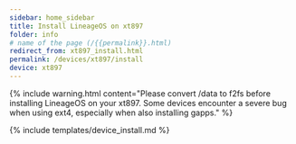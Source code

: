 ```yaml
---
sidebar: home_sidebar
title: Install LineageOS on xt897
folder: info
# name of the page (/{{permalink}}.html)
redirect_from: xt897_install.html
permalink: /devices/xt897/install
device: xt897
---
```

{% include warning.html content="Please convert /data to f2fs before installing LineageOS on your xt897. Some devices encounter a severe bug when using ext4, especially when also installing gapps." %}

{% include templates/device_install.md %}
